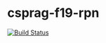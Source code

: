 # csprag-f19-rpn
[![Build Status](https://travis-ci.org/andrewdixon139/hexo-autolinker.svg?branch=master)](https://travis-ci.org/andrewdixon139/hexo-autolinker)
